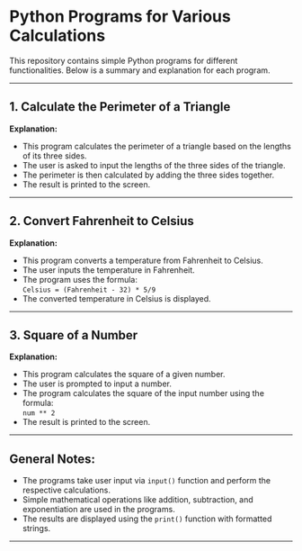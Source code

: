 
# Python Programs for Various Calculations

This repository contains simple Python programs for different functionalities. Below is a summary and explanation for each program.

---

## 1. **Calculate the Perimeter of a Triangle**

**Explanation:**
- This program calculates the perimeter of a triangle based on the lengths of its three sides.
- The user is asked to input the lengths of the three sides of the triangle.
- The perimeter is then calculated by adding the three sides together.
- The result is printed to the screen.

---

## 2. **Convert Fahrenheit to Celsius**

**Explanation:**
- This program converts a temperature from Fahrenheit to Celsius.
- The user inputs the temperature in Fahrenheit.
- The program uses the formula:  
  `Celsius = (Fahrenheit - 32) * 5/9`
- The converted temperature in Celsius is displayed.

---

## 3. **Square of a Number**

**Explanation:**
- This program calculates the square of a given number.
- The user is prompted to input a number.
- The program calculates the square of the input number using the formula:  
  `num ** 2`
- The result is printed to the screen.

---

## General Notes:

- The programs take user input via `input()` function and perform the respective calculations.
- Simple mathematical operations like addition, subtraction, and exponentiation are used in the programs.
- The results are displayed using the `print()` function with formatted strings.

---
